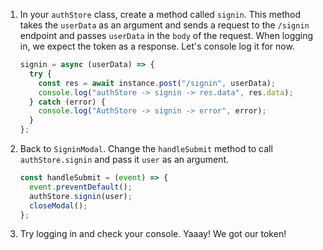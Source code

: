 1. In your `authStore` class, create a method called `signin`. This method takes the `userData` as an argument and sends a request to the `/signin` endpoint and passes `userData` in the `body` of the request. When logging in, we expect the token as a response. Let's console log it for now.

   ```javascript
   signin = async (userData) => {
     try {
       const res = await instance.post("/signin", userData);
       console.log("authStore -> signin -> res.data", res.data);
     } catch (error) {
       console.log("AuthStore -> signin -> error", error);
     }
   };
   ```

2. Back to `SigninModal`. Change the `handleSubmit` method to call `authStore.signin` and pass it `user` as an argument.

   ```javascript
   const handleSubmit = (event) => {
     event.preventDefault();
     authStore.signin(user);
     closeModal();
   };
   ```

3. Try logging in and check your console. Yaaay! We got our token!
